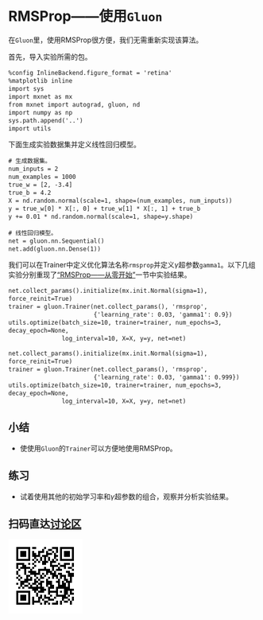 # RMSProp——使用`Gluon`


在`Gluon`里，使用RMSProp很方便，我们无需重新实现该算法。

首先，导入实验所需的包。

```{.python .input}
%config InlineBackend.figure_format = 'retina'
%matplotlib inline
import sys
import mxnet as mx
from mxnet import autograd, gluon, nd
import numpy as np
sys.path.append('..')
import utils
```

下面生成实验数据集并定义线性回归模型。

```{.python .input  n=1}
# 生成数据集。
num_inputs = 2
num_examples = 1000
true_w = [2, -3.4]
true_b = 4.2
X = nd.random.normal(scale=1, shape=(num_examples, num_inputs))
y = true_w[0] * X[:, 0] + true_w[1] * X[:, 1] + true_b
y += 0.01 * nd.random.normal(scale=1, shape=y.shape)

# 线性回归模型。
net = gluon.nn.Sequential()
net.add(gluon.nn.Dense(1))
```

我们可以在Trainer中定义优化算法名称`rmsprop`并定义$\gamma$超参数`gamma1`。以下几组实验分别重现了[“RMSProp——从零开始”](rmsprop-scratch.md)一节中实验结果。

```{.python .input  n=3}
net.collect_params().initialize(mx.init.Normal(sigma=1), force_reinit=True)
trainer = gluon.Trainer(net.collect_params(), 'rmsprop',
                        {'learning_rate': 0.03, 'gamma1': 0.9})
utils.optimize(batch_size=10, trainer=trainer, num_epochs=3, decay_epoch=None,
               log_interval=10, X=X, y=y, net=net)
```

```{.python .input}
net.collect_params().initialize(mx.init.Normal(sigma=1), force_reinit=True)
trainer = gluon.Trainer(net.collect_params(), 'rmsprop',
                        {'learning_rate': 0.03, 'gamma1': 0.999})
utils.optimize(batch_size=10, trainer=trainer, num_epochs=3, decay_epoch=None,
               log_interval=10, X=X, y=y, net=net)
```

## 小结

* 使使用`Gluon`的`Trainer`可以方便地使用RMSProp。

## 练习

* 试着使用其他的初始学习率和$\gamma$超参数的组合，观察并分析实验结果。

## 扫码直达[讨论区](https://discuss.gluon.ai/t/topic/2276)


![](../img/qr_rmsprop-gluon.svg)
